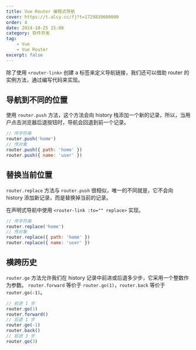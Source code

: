 ```yaml
---
title: Vue Router 编程式导航
cover: https://t.alcy.cc/fj?t=1729839600000
order: 4
date: 2024-10-25 15:00
category: 软件开发
tag: 
    - Vue
    - Vue Router
excerpt: false
---
```


除了使用 `<router-link>` 创建 a 标签来定义导航链接，我们还可以借助 router 的实例方法，通过编写代码来实现。

## 导航到不同的位置

使用 `router.push` 方法，这个方法会向 history 栈添加一个新的记录，所以，当用户点击浏览器后退按钮时，导航会回退到前一个记录。

```JavaScript
// 传字符串
router.push('home')
// 传对象
router.push({ path: 'home' })
router.push({ name: 'user' })
```

## 替换当前位置

`router.replace` 方法与 `router.push` 很相似，唯一的不同就是，它不会向 history 添加新记录，而是替换掉当前的记录。

在声明式导航中使用 `<router-link :to="" replace>` 实现。

```JavaScript
// 传字符串
router.replace('home')
// 传对象
router.replace({ path: 'home' })
router.replace({ name: 'user' })
```

## 横跨历史

`router.go` 方法允许我们在 history 记录中前进或后退多少步，它采用一个整数作为参数。
`router.forward` 等价于 `router.go(1)`，`router.back` 等价于 `router.go(-1)`。

```JavaScript
// 前进 1 步
router.go(1)
router.forward()
// 后退 1 步
router.go(-1)
router.back()
// 前进 3 步
router.go(3)
```